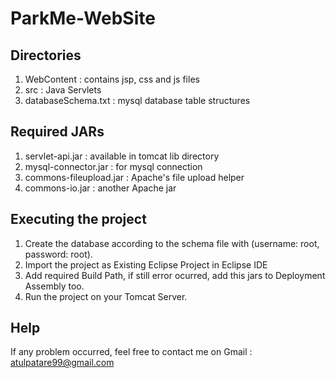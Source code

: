 # ParkMe-WebSite

## Directories
1. WebContent : contains jsp, css and js files
2. src : Java Servlets
3. databaseSchema.txt : mysql database table structures


## Required JARs
1. servlet-api.jar : available in tomcat lib directory
2. mysql-connector.jar : for mysql connection
3. commons-fileupload.jar : Apache's file upload helper
4. commons-io.jar : another Apache jar

## Executing the project
1. Create the database according to the schema file with (username: root, password: root).
2. Import the project as Existing Eclipse Project in Eclipse IDE
3. Add required Build Path, if still error ocurred, add this jars to Deployment Assembly too.
4. Run the project on your Tomcat Server.

## Help
If any problem occurred, feel free to contact me on 
Gmail : atulpatare99@gmail.com